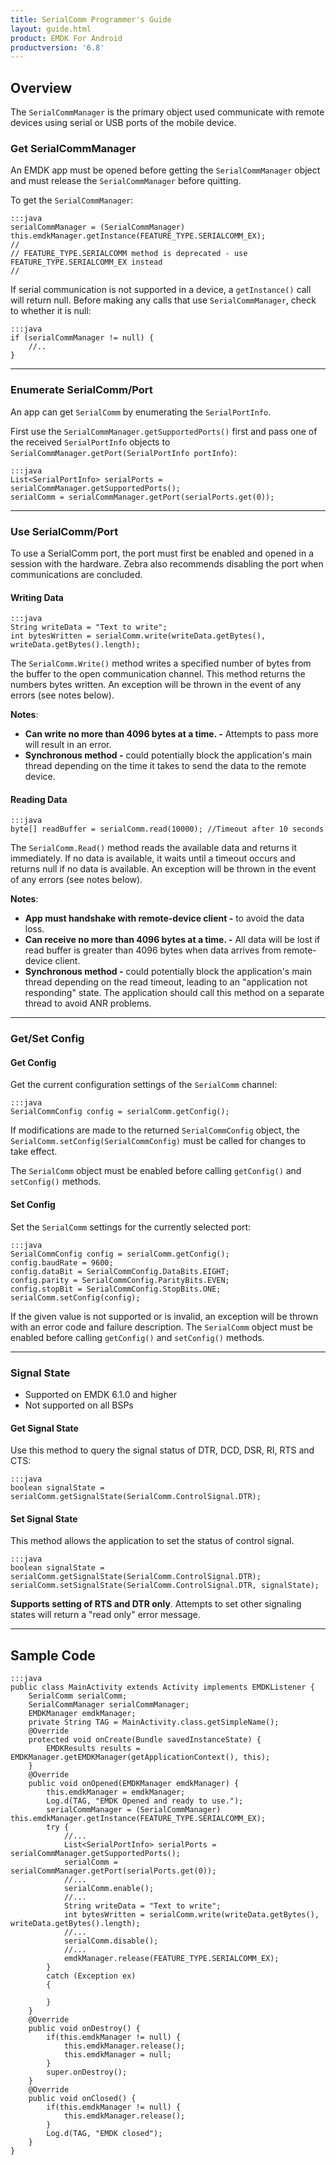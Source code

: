 ```yaml
---
title: SerialComm Programmer's Guide
layout: guide.html
product: EMDK For Android
productversion: '6.8'
---
```


## Overview

The `SerialCommManager` is the primary object used communicate with remote devices using serial or USB ports of the mobile device.

### Get SerialCommManager

An EMDK app must be opened before getting the `SerialCommManager` object and must release the `SerialCommManager` before quitting.

To get the `SerialCommManager`:

    :::java
    serialCommManager = (SerialCommManager) this.emdkManager.getInstance(FEATURE_TYPE.SERIALCOMM_EX);
    //
    // FEATURE_TYPE.SERIALCOMM method is deprecated - use FEATURE_TYPE.SERIALCOMM_EX instead
    //


If serial communication is not supported in a device, a `getInstance()` call will return null. Before making any calls that use `SerialCommManager`, check to whether it is null: 

    :::java
    if (serialCommManager != null) {
        //..
    }

-----

### Enumerate SerialComm/Port

An app can get `SerialComm` by enumerating the `SerialPortInfo`. 

First use the `SerialCommManager.getSupportedPorts()` first and pass one of the received `SerialPortInfo` objects to `SerialCommManager.getPort(SerialPortInfo portInfo)`: 

    :::java
    List<SerialPortInfo> serialPorts = serialCommManager.getSupportedPorts();
    serialComm = serialCommManager.getPort(serialPorts.get(0));

-----

### Use SerialComm/Port

To use a SerialComm port, the port must first be enabled and opened in a session with the hardware. Zebra also recommends disabling the port when communications are concluded.

#### Writing Data

    :::java
    String writeData = "Text to write";
    int bytesWritten = serialComm.write(writeData.getBytes(), writeData.getBytes().length);

The `SerialComm.Write()` method writes a specified number of bytes from the buffer to the open communication channel. This method returns the numbers bytes written. An exception will be thrown in the event of any errors (see notes below). 

**Notes**: 

* **Can write no more than 4096 bytes at a time. -** Attempts to pass more will result in an error.
* **Synchronous method -** could potentially block the application's main thread depending on the time it takes to send the data to the remote device. 

#### Reading Data

    :::java
    byte[] readBuffer = serialComm.read(10000); //Timeout after 10 seconds

The `SerialComm.Read()` method reads the available data and returns it immediately. If no data is available, it waits until a timeout occurs and returns null if no data is available. An exception will be thrown in the event of any errors (see notes below).

**Notes**:

* **App must handshake with remote-device client -** to avoid the data loss.
* **Can receive no more than 4096 bytes at a time. -** All data will be lost if read buffer is greater than 4096 bytes when data arrives from remote-device client.
* **Synchronous method -** could potentially block the application's main thread depending on the read timeout, leading to an "application not responding" state. The application should call this method on a separate thread to avoid ANR problems.

-----

### Get/Set Config

#### Get Config

Get the current configuration settings of the `SerialComm` channel: 

    :::java 
    SerialCommConfig config = serialComm.getConfig();

If modifications are made to the returned `SerialCommConfig` object, the `SerialComm.setConfig(SerialCommConfig)` must be called for changes to take effect.

The `SerialComm` object must be enabled before calling `getConfig()` and `setConfig()` methods.

#### Set Config
 
Set the `SerialComm` settings for the currently selected port: 

    :::java
    SerialCommConfig config = serialComm.getConfig();
    config.baudRate = 9600;
    config.dataBit = SerialCommConfig.DataBits.EIGHT;
    config.parity = SerialCommConfig.ParityBits.EVEN;
    config.stopBit = SerialCommConfig.StopBits.ONE;
    serialComm.setConfig(config);

If the given value is not supported or is invalid, an exception will be thrown with an error code and failure description. The `SerialComm` object must be enabled before calling `getConfig()` and `setConfig()` methods.

-----

### Signal State

* Supported on EMDK 6.1.0 and higher
* Not supported on all BSPs

#### Get Signal State

Use this method to query the signal status of DTR, DCD, DSR, RI, RTS and CTS: 

    :::java
    boolean signalState = serialComm.getSignalState(SerialComm.ControlSignal.DTR);

#### Set Signal State

This method allows the application to set the status of control signal. 

    :::java
    boolean signalState = serialComm.getSignalState(SerialComm.ControlSignal.DTR);
    serialComm.setSignalState(SerialComm.ControlSignal.DTR, signalState);

**Supports setting of RTS and DTR only**. Attempts to set other signaling states will return a "read only" error message.

-----

## Sample Code

    :::java
    public class MainActivity extends Activity implements EMDKListener {
        SerialComm serialComm;
        SerialCommManager serialCommManager;
        EMDKManager emdkManager;
        private String TAG = MainActivity.class.getSimpleName();
        @Override
        protected void onCreate(Bundle savedInstanceState) {
            EMDKResults results = EMDKManager.getEMDKManager(getApplicationContext(), this);
        }
        @Override
        public void onOpened(EMDKManager emdkManager) {
            this.emdkManager = emdkManager;
            Log.d(TAG, "EMDK Opened and ready to use.");
            serialCommManager = (SerialCommManager) this.emdkManager.getInstance(FEATURE_TYPE.SERIALCOMM_EX);
            try {
                //...
                List<SerialPortInfo> serialPorts = serialCommManager.getSupportedPorts();
                serialComm = serialCommManager.getPort(serialPorts.get(0));
                //...
                serialComm.enable();
                //...
                String writeData = "Text to write";
                int bytesWritten = serialComm.write(writeData.getBytes(), writeData.getBytes().length);
                //...
                serialComm.disable();
                //...
                emdkManager.release(FEATURE_TYPE.SERIALCOMM_EX);
            }
            catch (Exception ex)
            {
                
            }
        }
        @Override
        public void onDestroy() {
            if(this.emdkManager != null) {
                this.emdkManager.release();
                this.emdkManager = null;
            }
            super.onDestroy();
        }
        @Override
        public void onClosed() {
            if(this.emdkManager != null) {
                this.emdkManager.release();
            }
            Log.d(TAG, "EMDK closed");
        }
    }
